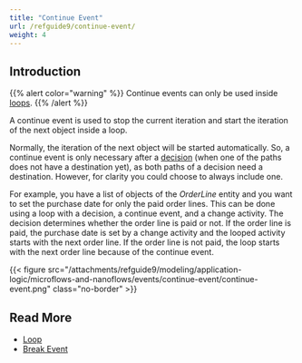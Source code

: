 ```yaml
---
title: "Continue Event"
url: /refguide9/continue-event/
weight: 4
---
```


## Introduction

{{% alert color="warning" %}}
Continue events can only be used inside [loops](/refguide9/loop/).
{{% /alert %}}

A continue event is used to stop the current iteration and start the iteration of the next object inside a loop. 

Normally, the iteration of the next object will be started automatically. So, a continue event is only necessary after a [decision](/refguide9/decision/) (when one of the paths does not have a destination yet), as both paths of a decision need a destination. However, for clarity you could choose to always include one.

For example, you have a list of objects of the *OrderLine* entity and you want to set the purchase date for only the paid order lines. This can be done using a loop with a decision, a continue event, and a change activity. The decision determines whether the order line is paid or not. If the order line is paid, the purchase date is set by a change activity and the looped activity starts with the next order line. If the order line is not paid, the loop starts with the next order line because of the continue event.

{{< figure src="/attachments/refguide9/modeling/application-logic/microflows-and-nanoflows/events/continue-event/continue-event.png" class="no-border" >}}

## Read More

* [Loop](/refguide9/loop/)
* [Break Event](/refguide9/break-event/)

